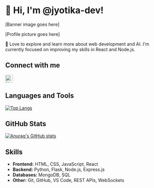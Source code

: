 # 👋 Hi, I'm @jyotika-dev! 

[Banner image goes here]

[Profile picture goes here]

🌟 Love to explore and learn more about web development and AI. I'm currently focused on improving my skills in React and Node.js.

## Connect with me 

<a href="www.linkedin.com/in/jyotika-kishor"><img src="https://simpleicons.org/icons/linkedin.svg" alt="LinkedIn" height="24"></a> 

## Languages and Tools 

[![Top Langs](https://github-readme-stats.vercel.app/api/top-langs/?username=jyotika-dev&theme=dark&show_icons=true)](https://github.com/anuraghazra/github-readme-stats)

## GitHub Stats

[![Anurag's GitHub stats](https://github-readme-stats.vercel.app/api?username=jyotika-dev&theme=dark)](https://github.com/anuraghazra/github-readme-stats)

## Skills

* **Frontend:** HTML, CSS, JavaScript, React
* **Backend:**  Python, Flask, Node.js, Express.js
* **Databases:** MongoDB, SQL
* **Other:** Git, GitHub, VS Code, REST APIs, WebSockets
